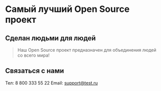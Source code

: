 # Самый лучший Open Source проект

## Сделан людьми для людей

> Наш Open Source проект предназначен для объединения людей со всего мира!

## Связаться с нами
Тел: 8 800 333 55 22
Email: support@test.ru
